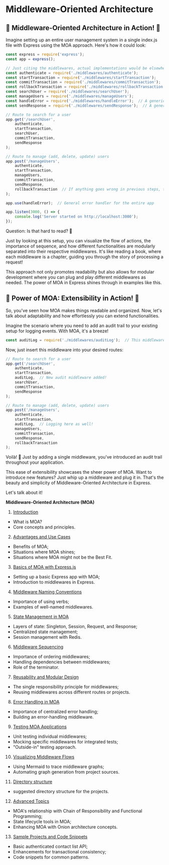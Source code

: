 
# Middleware-Oriented Architecture

## 🎉 Middleware-Oriented Architecture in Action! 🎉

Imagine setting up an entire user management system in a single index.js file with Express using the MOA approach. Here's how it could look:

```javascript
const express = require('express');
const app = express();

// Just citing the middlewares, actual implementations would be elsewhere
const authenticate = require('./middlewares/authenticate');
const startTransaction = require('./middlewares/startTransaction');
const commitTransaction = require('./middlewares/commitTransaction');
const rollbackTransaction = require('./middlewares/rollbackTransaction');
const searchUser = require('./middlewares/searchUser');
const manageUsers = require('./middlewares/manageUsers');
const handleError = require('./middlewares/handleError');  // A generic error handler
const sendResponse = require('./middlewares/sendResponse');  // A general terminator

// Route to search for a user
app.get('/searchUser',
    authenticate,
    startTransaction,
    searchUser,
    commitTransaction,
    sendResponse
);

// Route to manage (add, delete, update) users
app.post('/manageUsers',
    authenticate,
    startTransaction,
    manageUsers,
    commitTransaction,
    sendResponse,
    rollbackTransaction  // If anything goes wrong in previous steps, this would roll back the transaction
);

app.use(handleError);  // General error handler for the entire app

app.listen(3000, () => {
    console.log('Server started on http://localhost:3000');
});
```

Question: Is that hard to read? 🧐

Just by looking at this setup, you can visualize the flow of actions, the importance of sequence, and how different functionalities are modularly separated into their respective middlewares. It's like reading a book, where each middleware is a chapter, guiding you through the story of processing a request!

This approach not only promotes readability but also allows for modular development where you can plug and play different middlewares as needed. The power of MOA in Express shines through in examples like this.

## 🚀 Power of MOA: Extensibility in Action! 🚀

So, you've seen how MOA makes things readable and organized. Now, let's talk about adaptability and how effortlessly you can extend functionalities.

Imagine the scenario where you need to add an audit trail to your existing setup for logging events. With MOA, it's a breeze!

```javascript
const auditLog = require('./middlewares/auditLog');  // This middleware logs important events
```
Now, just insert this middleware into your desired routes:

```javascript
// Route to search for a user
app.get('/searchUser',
    authenticate,
    startTransaction,
    auditLog,  // New audit middleware added!
    searchUser,
    commitTransaction,
    sendResponse
);

// Route to manage (add, delete, update) users
app.post('/manageUsers',
    authenticate,
    startTransaction,
    auditLog,  // Logging here as well!
    manageUsers,
    commitTransaction,
    sendResponse,
    rollbackTransaction  
);
```

Voilà! 🌟 Just by adding a single middleware, you've introduced an audit trail throughout your application.

This ease of extensibility showcases the sheer power of MOA. Want to introduce new features? Just whip up a middleware and plug it in. That's the beauty and simplicity of Middleware-Oriented Architecture in Express.

Let's talk about it!

**Middleware-Oriented Architecture (MOA)**

1. [Introduction](./introduction.md)
- What is MOA?
- Core concepts and principles.

2. [Advantages and Use Cases](./advantages-use-cases.md)
- Benefits of MOA;
- Situations where MOA shines;
- Situations where MOA might not be the Best Fit.

3. [Basics of MOA with Express.js](./basic-moa-express.md)
- Setting up a basic Express app with MOA;
- Introduction to middlewares in Express.

4. [Middleware Naming Conventions](./naming-conventions.md)
- Importance of using verbs;
- Examples of well-named middlewares.

5. [State Management in MOA](./state-management.md)
- Layers of state: Singleton, Session, Request, and Response;
- Centralized state management;
- Session management with Redis.

6. [Middleware Sequencing](./sequence.md)
- Importance of ordering middlewares;
- Handling dependencies between middlewares;
- Role of the terminator.

7. [Reusability and Modular Design](./reusage.md)
- The single responsibility principle for middlewares;
- Reusing middlewares across different routes or projects.

8. [Error Handling in MOA](./error-handling.md)
- Importance of centralized error handling;
- Building an error-handling middleware.

9. [Testing MOA Applications](./testing.md)
- Unit testing individual middlewares;
- Mocking specific middlewares for integrated tests;
- "Outside-in" testing approach.

10. [Visualizing Middleware Flows](./flow-visualization.md)
- Using Mermaid to trace middleware graphs;
- Automating graph generation from project sources.

11. [Directory structure](./directory-structure.md)
- suggested directory structure for the projects.

12. [Advanced Topics](./advanced.md)
- MOA's relationship with Chain of Responsibility and Functional Programming;
- State lifecycle tools in MOA;
- Enhancing MOA with Onion architecture concepts.

13. [Sample Projects and Code Snippets](./samples.md)
- Basic authenticated contact list API;
- Enhancements for transactional consistency;
- Code snippets for common patterns.

